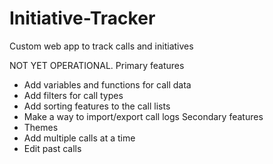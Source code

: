 # Initiative-Tracker
Custom web app to track calls and initiatives

NOT YET OPERATIONAL.
Primary features
 - Add variables and functions for call data
 - Add filters for call types
 - Add sorting features to the call lists
 - Make a way to import/export call logs
Secondary features
 - Themes
 - Add multiple calls at a time
 - Edit past calls
